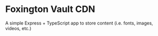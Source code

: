 # Foxington Vault CDN

A simple Express + TypeScript app to store content (i.e. fonts, images, videos, etc.)
